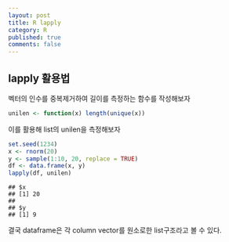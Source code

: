 ```yaml
---
layout: post
title: R lapply
category: R
published: true
comments: false
---
```


lapply 활용법
-------------

벡터의 인수를 중복제거하여 길이를 측정하는 함수를 작성해보자

``` r
unilen <- function(x) length(unique(x))
```

이를 활용해 list의 unilen을 측정해보자

``` r
set.seed(1234)
x <- rnorm(20)
y <- sample(1:10, 20, replace = TRUE)
df <- data.frame(x, y)
lapply(df, unilen)
```

    ## $x
    ## [1] 20
    ## 
    ## $y
    ## [1] 9

결국 dataframe은 각 column vector를 원소로한 list구조라고 볼 수 있다.
